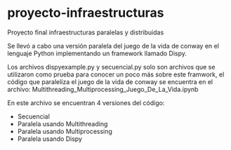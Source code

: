 # proyecto-infraestructuras
Proyecto final infraestructuras paralelas y distribuidas

Se llevó a cabo una versión paralela del juego de la vida de conway en el lenguaje Python implementando un framework llamado Dispy.

Los archivos dispyexample.py y secuencial.py solo son archivos que se utilizaron como prueba para conocer un poco más sobre este framwork, el código que paraleliza el juego de la vida de conway se encuentra en el archivo:
Multithreading_Multiprocessing_Juego_De_La_Vida.ipynb

En este archivo se encuentran 4 versiones del código:
- Secuencial
- Paralela usando Multithreading
- Paralela usando Multiprocessing
- Paralela usando Dispy
